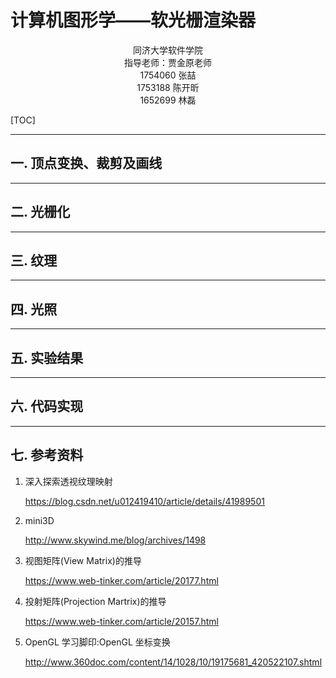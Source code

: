 # 计算机图形学——软光栅渲染器

<center>同济大学软件学院</center>
<center>指导老师：贾金原老师</center>
<center>1754060 张喆<br/>1753188 陈开昕<br/>1652699 林磊</center>

[TOC]

------

## 一. 顶点变换、裁剪及画线



------

## 二. 光栅化



------

## 三. 纹理



------

## 四. 光照



------

## 五. 实验结果



------

## 六. 代码实现



------

## 七. 参考资料

1. 深入探索透视纹理映射

   https://blog.csdn.net/u012419410/article/details/41989501

2. mini3D

   http://www.skywind.me/blog/archives/1498

3. 视图矩阵(View Matrix)的推导

   https://www.web-tinker.com/article/20177.html

4. 投射矩阵(Projection Martrix)的推导

   https://www.web-tinker.com/article/20157.html

5. OpenGL 学习脚印:OpenGL 坐标变换

   http://www.360doc.com/content/14/1028/10/19175681_420522107.shtml